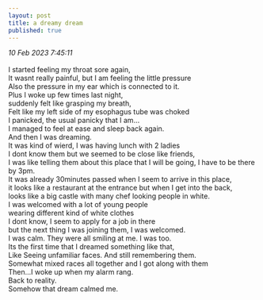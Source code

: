 ```yaml
---
layout: post
title: a dreamy dream
published: true
---
```

_10 Feb 2023 7:45:11_
<br>
<br>
I started feeling my throat sore again, 
<br>
It wasnt really painful, but I am feeling the little pressure
<br>
Also the pressure in my ear which is connected to it.
<br>
Plus I woke up few times last night, 
<br>
suddenly felt like grasping my breath,
<br>
Felt like my left side of my esophagus tube was choked
<br>
I panicked, the usual panicky that I am...
<br>
I managed to feel at ease and sleep back again.
<br>
And then I was dreaming.
<br>
It was kind of wierd, I was having lunch with 2 ladies
<br>
I dont know them but we seemed to be close like friends,
<br>
I was like telling them about this place that I will be going, I have to be there by 3pm.
<br>
It was already 30minutes passed when I seem to arrive in this place, 
<br>
it looks like a restaurant at the entrance but when I get into the back, 
<br>
looks like a big castle with many chef looking people in white. 
<br>
I was welcomed with a lot of young people 
<br>
wearing different kind of white clothes
<br>
I dont know, I seem to apply for a job in there
<br>
but the next thing I was joining them, I was welcomed.
<br>
I was calm. They were all smiling at me. I was too.
<br>
Its the first time that I dreamed something like that,
<br>
Like Seeing unfamiliar faces. And still remembering them.
<br>
Somewhat mixed races all together and I got along with them
<br>
Then...I woke up when my alarm rang.
<br>
Back to reality. 
<br>
Somehow that dream calmed me.


